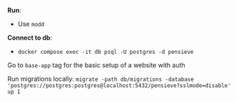 __Run__:
- Use `modd`

__Connect to db__:
- `docker compose exec -it db psql -U postgres -d pensieve`

Go to `base-app` tag for the basic setup of a website with auth

Run migrations locally:
`migrate -path db/migrations -database 'postgres://postgres:postgres@localhost:5432/pensieve?sslmode=disable' up 1`
